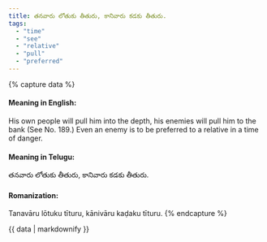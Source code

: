 ```yaml
---
title: తనవారు లోతుకు తీతురు, కానివారు కడకు తీతురు.
tags:
  - "time"
  - "see"
  - "relative"
  - "pull"
  - "preferred"
---
```


{% capture data %}
#### Meaning in English:
His own people will pull him into the depth, his enemies will pull him to the bank
(See No. 189.)
Even an enemy is to be preferred to a relative in a time of danger.

#### Meaning in Telugu:
తనవారు లోతుకు తీతురు, కానివారు కడకు తీతురు.

#### Romanization:
Tanavāru lōtuku tīturu, kānivāru kaḍaku tīturu.
{% endcapture %}

{{ data | markdownify }}

